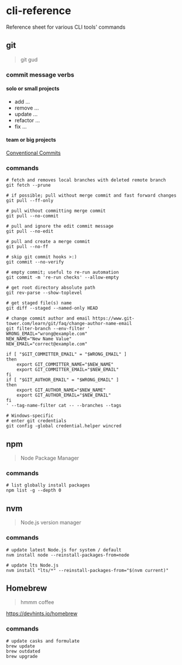 # cli-reference
Reference sheet for various CLI tools' commands

## git
> git gud

### commit message verbs
#### solo or small projects
* add ...
* remove ...
* update ...
* refactor ...
* fix ...

#### team or big projects
[Conventional Commits](https://www.conventionalcommits.org)

### commands
```
# fetch and removes local branches with deleted remote branch
git fetch --prune

# if possible; pull without merge commit and fast forward changes
git pull --ff-only

# pull without committing merge commit
git pull --no-commit

# pull and ignore the edit commit message
git pull --no-edit

# pull and create a merge commit
git pull --no-ff

# skip git commit hooks >:)
git commit --no-verify

# empty commit; useful to re-run automation
git commit -m 're-run checks' --allow-empty

# get root directory absolute path
git rev-parse --show-toplevel

# get staged file(s) name
git diff --staged --named-only HEAD

# change commit author and email https://www.git-tower.com/learn/git/faq/change-author-name-email
git filter-branch --env-filter '
WRONG_EMAIL="wrong@example.com"
NEW_NAME="New Name Value"
NEW_EMAIL="correct@example.com"

if [ "$GIT_COMMITTER_EMAIL" = "$WRONG_EMAIL" ]
then
    export GIT_COMMITTER_NAME="$NEW_NAME"
    export GIT_COMMITTER_EMAIL="$NEW_EMAIL"
fi
if [ "$GIT_AUTHOR_EMAIL" = "$WRONG_EMAIL" ]
then
    export GIT_AUTHOR_NAME="$NEW_NAME"
    export GIT_AUTHOR_EMAIL="$NEW_EMAIL"
fi
' --tag-name-filter cat -- --branches --tags

# Windows-specific
# enter git credentials
git config -global credential.helper wincred
```

## npm
> Node Package Manager

### commands
```
# list globally install packages
npm list -g --depth 0
```

## nvm
> Node.js version manager

### commands
```
# update latest Node.js for system / default
nvm install node --reinstall-packages-from=node

# update lts Node.js
nvm install "lts/*" --reinstall-packages-from="$(nvm current)"
```

## Homebrew
> hmmm coffee

https://devhints.io/homebrew

### commands
```
# update casks and formulate
brew update
brew outdated
brew upgrade
```
